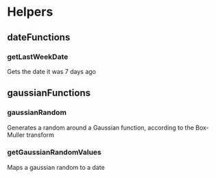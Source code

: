# Helpers

## dateFunctions
### getLastWeekDate
Gets the date it was 7 days ago

## gaussianFunctions
### gaussianRandom
Generates a random around a Gaussian function, according to the Box-Muller transform
### getGaussianRandomValues
Maps a gaussian random to a date
